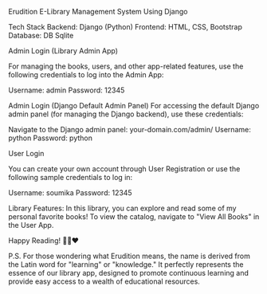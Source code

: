 Erudition
E-Library Management System Using Django

Tech Stack
Backend: Django (Python)
Frontend: HTML, CSS, Bootstrap
Database: DB Sqlite

Admin Login (Library Admin App)

For managing the books, users, and other app-related features, use the following credentials to log into the Admin App:

Username: admin
Password: 12345

Admin Login (Django Default Admin Panel)
For accessing the default Django admin panel (for managing the Django backend), use these credentials:

Navigate to the Django admin panel: your-domain.com/admin/
Username: python
Password: python

User Login

You can create your own account through User Registration or use the following sample credentials to log in:

Username: soumika
Password: 12345

Library Features:
In this library, you can explore and read some of my personal favorite books! To view the catalog, navigate to "View All Books" in the User App.

Happy Reading! 📖🌱❤

P.S.
For those wondering what Erudition means, the name is derived from the Latin word for "learning" or "knowledge." It perfectly represents the essence of our library app, designed to promote continuous learning and provide easy access to a wealth of educational resources.
